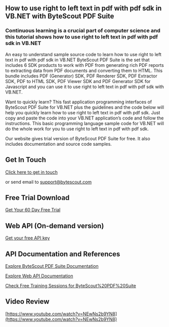 ## How to use right to left text in pdf with pdf sdk in VB.NET with ByteScout PDF Suite

### Continuous learning is a crucial part of computer science and this tutorial shows how to use right to left text in pdf with pdf sdk in VB.NET

An easy to understand sample source code to learn how to use right to left text in pdf with pdf sdk in VB.NET ByteScout PDF Suite is the set that includes 6 SDK products to work with PDF from generating rich PDF reports to extracting data from PDF documents and converting them to HTML. This bundle includes PDF (Generator) SDK, PDF Renderer SDK, PDF Extractor SDK, PDF to HTML SDK, PDF Viewer SDK and PDF Generator SDK for Javascript and you can use it to use right to left text in pdf with pdf sdk with VB.NET.

Want to quickly learn? This fast application programming interfaces of ByteScout PDF Suite for VB.NET plus the guidelines and the code below will help you quickly learn how to use right to left text in pdf with pdf sdk. Just copy and paste the code into your VB.NET application’s code and follow the instructions. This basic programming language sample code for VB.NET will do the whole work for you to use right to left text in pdf with pdf sdk.

Our website gives trial version of ByteScout PDF Suite for free. It also includes documentation and source code samples.

## Get In Touch

[Click here to get in touch](https://bytescout.zendesk.com/hc/en-us/requests/new?subject=ByteScout%20PDF%20Suite%20Question)

or send email to [support@bytescout.com](mailto:support@bytescout.com?subject=ByteScout%20PDF%20Suite%20Question) 

## Free Trial Download

[Get Your 60 Day Free Trial](https://bytescout.com/download/web-installer?utm_source=github-readme)

## Web API (On-demand version)

[Get your free API key](https://pdf.co/documentation/api?utm_source=github-readme)

## API Documentation and References

[Explore ByteScout PDF Suite Documentation](https://bytescout.com/documentation/index.html?utm_source=github-readme)

[Explore Web API Documentation](https://pdf.co/documentation/api?utm_source=github-readme)

[Check Free Training Sessions for ByteScout%20PDF%20Suite](https://academy.bytescout.com/)

## Video Review

[https://www.youtube.com/watch?v=NEwNs2b9YN8](https://www.youtube.com/watch?v=NEwNs2b9YN8)